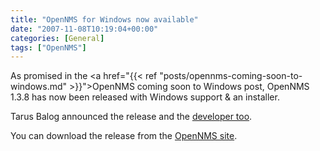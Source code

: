 ```yaml
---
title: "OpenNMS for Windows now available"
date: "2007-11-08T10:19:04+00:00"
categories: [General]
tags: ["OpenNMS"]
---
```


As promised in the <a href="{{< ref "posts/opennms-coming-soon-to-windows.md" >}}">OpenNMS coming soon to Windows</a> post, OpenNMS 1.3.8 has now been released with Windows support &amp; an installer.

Tarus Balog announced the release and the <a href="http://www.racoonfink.com/archives/000742.html">developer too</a>.

You can download the release from the <a href="http://www.opennms.org/">OpenNMS site</a>.
